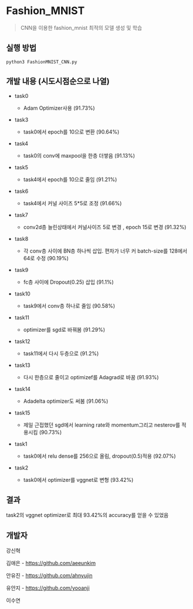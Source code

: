 # Fashion_MNIST
> CNN을 이용한 fashion_mnist 최적의 모델 생성 및 학습

## 실행 방법
```
python3 FashionMNIST_CNN.py
```

## 개발 내용 (시도시점순으로 나열)

* task0
    * Adam Optimizer사용 (91.73%)
    
* task3
    * task0에서 epoch를 10으로 변환 (90.64%)
    
* task4
    * task0의 conv에 maxpool을 한층 더쌓음 (91.13%)
    
* task5
    * task4에서 epoch를 10으로 줄임 (91.21%)
    
* task6
    * task4에서 커널 사이즈 5*5로 조정 (91.66%)
    
* task7
    * conv2d층 늘린상태에서 커널사이즈 5로 변경 , epoch 15로 변경 (91.32%)
    
* task8
    * 각 conv층 사이에 BN층 하나씩 삽입. 편차가 너무 커 batch-size를 128에서 64로 수정 (90.19%)

* task9
    * fc층 사이에 Dropout(0.25) 삽입 (91.1%)
    
* task10
    * task9에서 conv층 하나로 줄임 (90.58%)
    
* task11
    * optimizer를 sgd로 바꿔봄 (91.29%)
    
* task12
    * task11에서 다시 두층으로 (91.2%)
    
* task13
    * 다시 한층으로 줄이고 optimizef를 Adagrad로 바꿈 (91.93%)
    
* task14
    * Adadelta optimizer도 써봄 (91.06%)
    
* task15
    * 제일 근접했던 sgd에서 learning rate와 momentum그리고 nesterov를 적용시킴 (90.73%)
    
* task1
    * task0에서 relu dense를 256으로 올림, dropout(0.5)적용 (92.07%)
    
* task2           
    * task0에서 optimizer를 vggnet로 변형 (93.42%)
    
## 결과

   task2의 vggnet optimizer로 최대 93.42%의 accuracy를 얻을 수 있었음

## 개발자

강신혁

김애은 - https://github.com/aeeunkim

안유진 - https://github.com/ahnyujin

유안지 - https://github.com/yooanji

이수연
